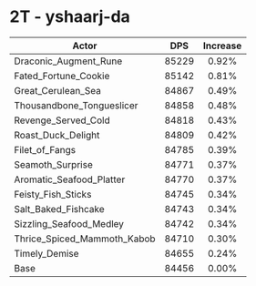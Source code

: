 # 2T - yshaarj-da
| Actor | DPS | Increase |
|---|:---:|:---:|
|Draconic_Augment_Rune|85229|0.92%|
|Fated_Fortune_Cookie|85142|0.81%|
|Great_Cerulean_Sea|84867|0.49%|
|Thousandbone_Tongueslicer|84858|0.48%|
|Revenge_Served_Cold|84818|0.43%|
|Roast_Duck_Delight|84809|0.42%|
|Filet_of_Fangs|84785|0.39%|
|Seamoth_Surprise|84771|0.37%|
|Aromatic_Seafood_Platter|84770|0.37%|
|Feisty_Fish_Sticks|84745|0.34%|
|Salt_Baked_Fishcake|84743|0.34%|
|Sizzling_Seafood_Medley|84742|0.34%|
|Thrice_Spiced_Mammoth_Kabob|84710|0.30%|
|Timely_Demise|84655|0.24%|
|Base|84456|0.00%|

